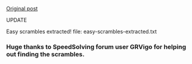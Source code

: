 [Original post](https://www.speedsolving.com/threads/i-downloaded-all-the-479-pages-of-easy-and-weird-scrambles-and-made-it-avaiable-on-my-github-account.86855/#post-1477962)

UPDATE

Easy scrambles extracted! file: easy-scrambles-extracted.txt

### Huge thanks to SpeedSolving forum user GRVigo for helping out finding the scrambles.
